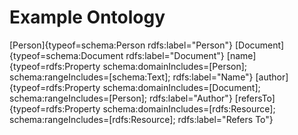 # Example Ontology
[schema]: http://schema.org
[rdfs]: http://www.w3.org/2000/01/rdf-schema#
[owl]: http://www.w3.org/2002/07/owl#

[Person]{typeof=schema:Person rdfs:label="Person"}
[Document]{typeof=schema:Document rdfs:label="Document"}
[name]{typeof=rdfs:Property schema:domainIncludes=[Person]; schema:rangeIncludes=[schema:Text]; rdfs:label="Name"}
[author]{typeof=rdfs:Property schema:domainIncludes=[Document]; schema:rangeIncludes=[Person]; rdfs:label="Author"}
[refersTo]{typeof=rdfs:Property schema:domainIncludes=[rdfs:Resource]; schema:rangeIncludes=[rdfs:Resource]; rdfs:label="Refers To"}